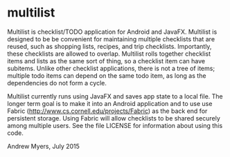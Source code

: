 # multilist
Multilist is checklist/TODO application for Android and JavaFX.  Multilist is designed to be be
convenient for maintaining multiple checklists that are reused, such as
shopping lists, recipes, and trip checklists. Importantly, these checklists are
allowed to overlap. Multilist rolls together checklist items and lists as the
same sort of thing, so a checklist item can have subitems.  Unlike other
checklist applications, there is not a tree of items; multiple todo items can
depend on the same todo item, as long as the dependencies do not form a cycle.

Multilist currently runs using JavaFX and saves app state to a local file.  The
longer term goal is to make it into an Android application and to use use
Fabric (http://www.cs.cornell.edu/projects/Fabric) as the back end for
persistent storage. Using Fabric will allow checklists to
be shared securely among multiple users.  See the file LICENSE for
information about using this code.

Andrew Myers, July 2015
